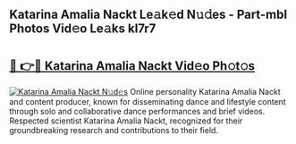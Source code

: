 ## Katarina Amalia Nackt Le𝚊k𝚎d N𝚞𝚍es - Part-mbI Photos Vid𝚎o Le𝚊ks kI7r7

# <h2><a href="http://fb8p4wr.evod.top/?m=Katarina+Amalia+Nackt">🔗 👉🔴 Katarina Amalia Nackt Vid𝚎o Ph𝚘t𝚘s</a></h2>

[![Katarina Amalia Nackt N𝚞d𝚎s](https://i.imgur.com/8V9OHl7.gif)](http://fb8p4wr.evod.top/?m=Katarina+Amalia+Nackt)
Online personality Katarina Amalia Nackt and content producer, known for disseminating dance and lifestyle content through solo and collaborative dance performances and brief videos. Respected scientist Katarina Amalia Nackt, recognized for their groundbreaking research and contributions to their field. 
